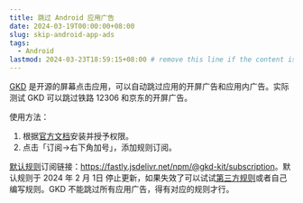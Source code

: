 ```yaml
---
title: 跳过 Android 应用广告
date: 2024-03-19T00:00:00+08:00
slug: skip-android-app-ads
tags:
  - Android
lastmod: 2024-03-23T18:59:15+08:00 # remove this line if the content is actually changed
---
```


[GKD](https://github.com/gkd-kit/gkd) 是开源的屏幕点击应用，可以自动跳过应用的开屏广告和应用内广告。实际测试 GKD 可以跳过铁路 12306 和京东的开屏广告。

使用方法：

1. 根据[官方文档](https://gkd.li/guide/)安装并授予权限。
1. 点击「订阅->右下角加号」，添加规则订阅。

[默认规则](https://github.com/gkd-kit/subscription)订阅链接：<https://fastly.jsdelivr.net/npm/@gkd-kit/subscription>。默认规则于 2024 年 2 月 1日 停止更新，如果失效了可以试试[第三方规则](https://github.com/Adpro-Team/GKD_THS_List)或者自己编写规则。GKD 不能跳过所有应用广告，得有对应的规则才行。
